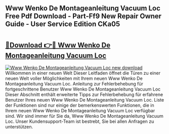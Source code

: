 ## Www Wenko De Montageanleitung Vacuum Loc Free Pdf Download - Part-Ff9 New Repair Owner Guide - User Service Edition CKa05

# <h2><a href="http://df8hd6i.blite.top/?on=Www+Wenko+De+Montageanleitung+Vacuum+Loc">🔗Download 👉🔴 Www Wenko De Montageanleitung Vacuum Loc</a></h2>

[![Www Wenko De Montageanleitung Vacuum Loc new download](https://i.imgur.com/lujVjoI.png)](http://df8hd6i.blite.top/?on=Www+Wenko+De+Montageanleitung+Vacuum+Loc)
Willkommen in einer neuen Welt Dieser Leitfaden öffnet die Türen zu einer neuen Welt voller Möglichkeiten mit Ihrem neuen Www Wenko De Montageanleitung Vacuum Loc. Anleitung zur Fehlerbehebung für fortgeschrittene Benutzer Www Wenko De Montageanleitung Vacuum Loc Dieser Abschnitt enthält erweiterte Tipps zur Fehlerbehebung für erfahrene Benutzer Ihres neuen Www Wenko De Montageanleitung Vacuum Loc. Liste der Funktionen sind nur einige der bemerkenswerten Funktionen, die in Ihrem neuen Www Wenko De Montageanleitung Vacuum Loc verfügbar sind. Wir sind immer für Sie da, Www Wenko De Montageanleitung Vacuum Loc. Unser Kundensupport-Team ist bestrebt, Sie bei allen Anfragen zu unterstützen.
